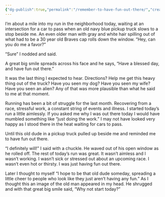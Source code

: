 ```yaml
---
{"dg-publish":true,"permalink":"/remember-to-have-fun-out-there/","created":"2022-08-06T07:58:04.000-04:00","updated":"2023-12-29T17:56:48.591-05:00"}
---
```


I’m about a mile into my run in the neighborhood today, waiting at an intersection for a car to pass when an old navy blue pickup truck slows to a stop beside me. An even older man with gray and white hair spilling out of what had to be a 30 year old Braves cap rolls down the window. “Hey, can you do me a favor?”

“Sure” I nodded and said.

A great big smile spreads across his face and he says,  “Have a blessed day, and have fun out there.”

It was the last thing I expected to hear. Directions? Help me get this heavy thing out of the truck? Have you seen my dog? Have you seen my wife? Have you seen an alien? Any of that was more plausible than what he said to me at that moment.

Running has been a bit of struggle for the last month. Recovering from a race, stressful work, a constant string of events and illness. I started today’s run a little aimlessly. If you asked me why I was out there today I would have mumbled something like “just doing the work.” I may not have looked very happy as I stood there in the heat waiting for cars to pass.

Until this old dude in a pickup truck pulled up beside me and reminded me to have fun out there.

“I definitely will!” I said with a chuckle. He waved out of his open window as he rolled off. The rest of today’s run was great. It wasn’t aimless and I wasn’t working. I wasn’t sick or stressed out about an upcoming race. I wasn’t even hot or thirsty. I was just having fun out there.

Later I thought to myself “I hope to be that old dude someday, spreading a little cheer to people who look like they just aren’t having any fun.” As I thought this an image of the old man appeared in my head. He shrugged and with that great big smile said, “Why not start today?”
